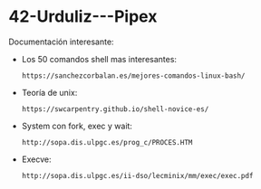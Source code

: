 # 42-Urduliz---Pipex

Documentación interesante:

* Los 50 comandos shell mas interesantes:

      https://sanchezcorbalan.es/mejores-comandos-linux-bash/
      
* Teoría de unix:

      https://swcarpentry.github.io/shell-novice-es/
      
* System con fork, exec y wait:
      
      http://sopa.dis.ulpgc.es/prog_c/PROCES.HTM
      
* Execve:
      
      http://sopa.dis.ulpgc.es/ii-dso/lecminix/mm/exec/exec.pdf
